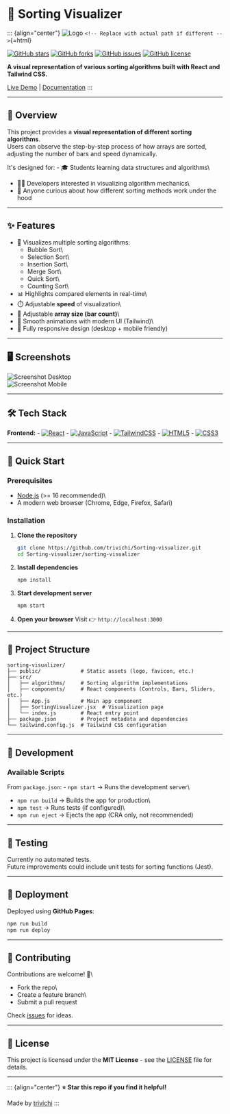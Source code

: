 # 🚀 Sorting Visualizer

::: {align="center"}
![Logo](public/logo.png)
`<!-- Replace with actual path if different -->`{=html}

[![GitHub
stars](https://img.shields.io/github/stars/trivichi/Sorting-visualizer?style=for-the-badge)](https://github.com/trivichi/Sorting-visualizer/stargazers)
[![GitHub
forks](https://img.shields.io/github/forks/trivichi/Sorting-visualizer?style=for-the-badge)](https://github.com/trivichi/Sorting-visualizer/network)
[![GitHub
issues](https://img.shields.io/github/issues/trivichi/Sorting-visualizer?style=for-the-badge)](https://github.com/trivichi/Sorting-visualizer/issues)
[![GitHub
license](https://img.shields.io/github/license/trivichi/Sorting-visualizer?style=for-the-badge)](LICENSE)

**A visual representation of various sorting algorithms built with React
and Tailwind CSS.**

[Live Demo](https://trivichi.github.io/Sorting-visualizer) \|
[Documentation](https://github.com/trivichi/Sorting-visualizer/wiki)
:::

------------------------------------------------------------------------

## 📖 Overview

This project provides a **visual representation of different sorting
algorithms**.\
Users can observe the step-by-step process of how arrays are sorted,
adjusting the number of bars and speed dynamically.

It's designed for: - 🎓 Students learning data structures and
algorithms\
- 👩‍💻 Developers interested in visualizing algorithm mechanics\
- 🚀 Anyone curious about how different sorting methods work under the
hood

------------------------------------------------------------------------

## ✨ Features

-   🎯 Visualizes multiple sorting algorithms:
    -   Bubble Sort\
    -   Selection Sort\
    -   Insertion Sort\
    -   Merge Sort\
    -   Quick Sort\
    -   Counting Sort\
-   📊 Highlights compared elements in real-time\
-   ⏱️ Adjustable **speed** of visualization\
-   📏 Adjustable **array size (bar count)**\
-   🎨 Smooth animations with modern UI (Tailwind)\
-   📱 Fully responsive design (desktop + mobile friendly)

------------------------------------------------------------------------

## 🖥️ Screenshots

![Screenshot Desktop](screenshots/desktop.png)\
![Screenshot Mobile](screenshots/mobile.png)

------------------------------------------------------------------------

## 🛠️ Tech Stack

**Frontend:** -
[![React](https://img.shields.io/badge/react-%2320232a.svg?style=for-the-badge&logo=react&logoColor=%2361DAFB)](https://react.dev/) -
[![JavaScript](https://img.shields.io/badge/javascript-%23323330.svg?style=for-the-badge&logo=javascript&logoColor=F7DF1E)](https://www.javascript.com/) -
[![TailwindCSS](https://img.shields.io/badge/tailwindcss-%2338B2AC.svg?style=for-the-badge&logo=tailwind-css&logoColor=white)](https://tailwindcss.com/) -
[![HTML5](https://img.shields.io/badge/html5-%23E34F26.svg?style=for-the-badge&logo=html5&logoColor=white)](https://html.spec.whatwg.org/) -
[![CSS3](https://img.shields.io/badge/css3-%231572B6.svg?style=for-the-badge&logo=css3&logoColor=white)](https://www.w3.org/Style/CSS/)

------------------------------------------------------------------------

## 🚀 Quick Start

### Prerequisites

-   [Node.js](https://nodejs.org/) (\>= 16 recommended)\
-   A modern web browser (Chrome, Edge, Firefox, Safari)

### Installation

1.  **Clone the repository**

    ``` bash
    git clone https://github.com/trivichi/Sorting-visualizer.git
    cd Sorting-visualizer/sorting-visualizer
    ```

2.  **Install dependencies**

    ``` bash
    npm install
    ```

3.  **Start development server**

    ``` bash
    npm start
    ```

4.  **Open your browser** Visit 👉 `http://localhost:3000`

------------------------------------------------------------------------

## 📁 Project Structure

    sorting-visualizer/
    ├── public/             # Static assets (logo, favicon, etc.)
    ├── src/
    │   ├── algorithms/     # Sorting algorithm implementations
    │   ├── components/     # React components (Controls, Bars, Sliders, etc.)
    │   ├── App.js          # Main app component
    │   ├── SortingVisualizer.jsx  # Visualization page
    │   └── index.js        # React entry point
    ├── package.json        # Project metadata and dependencies
    └── tailwind.config.js  # Tailwind CSS configuration

------------------------------------------------------------------------

## 🔧 Development

### Available Scripts

From `package.json`: - `npm start` → Runs the development server\
- `npm run build` → Builds the app for production\
- `npm test` → Runs tests (if configured)\
- `npm run eject` → Ejects the app (CRA only, not recommended)

------------------------------------------------------------------------

## 🧪 Testing

Currently no automated tests.\
Future improvements could include unit tests for sorting functions
(Jest).

------------------------------------------------------------------------

## 🚀 Deployment

Deployed using **GitHub Pages**:

``` bash
npm run build
npm run deploy
```

------------------------------------------------------------------------

## 🤝 Contributing

Contributions are welcome! 🎉\
- Fork the repo\
- Create a feature branch\
- Submit a pull request

Check [issues](https://github.com/trivichi/Sorting-visualizer/issues)
for ideas.

------------------------------------------------------------------------

## 📄 License

This project is licensed under the **MIT License** - see the
[LICENSE](LICENSE) file for details.

------------------------------------------------------------------------

::: {align="center"}
**⭐ Star this repo if you find it helpful!**

Made by [trivichi](https://github.com/trivichi)
:::
